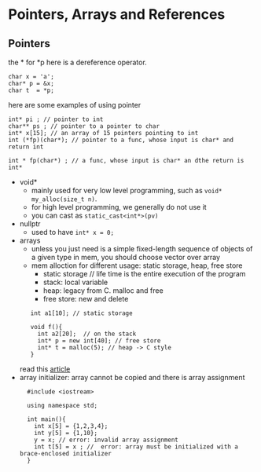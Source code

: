 # Pointers, Arrays and References

## Pointers
the * for *p here is a dereference operator.
```
char x = 'a';
char* p = &x;
char t  = *p;
```
here are some examples of using pointer
```
int* pi ; // pointer to int
char** ps ; // pointer to a pointer to char
int* x[15]; // an array of 15 pointers pointing to int
int (*fp)(char*); // pointer to a func, whose input is char* and return int

int * fp(char*) ; // a func, whose input is char* an dthe return is int*

```
* void*
  * mainly used for very low level programming, such as `void* my_alloc(size_t n)`.
  * for high level programming, we generally do not use it
  * you can cast as `static_cast<int*>(pv)`
* nullptr
  * used to have `int* x = 0;`
* arrays
  * unless you just need is a simple fixed-length sequence of objects of a given type in mem, you should choose vector over array
  * mem alloction for different usage: static storage, heap, free store
    * static storage // life time is the entire execution of the program
    * stack: local variable
    * heap: legacy from C. malloc and free
    * free store: new and delete
  ```
     int a1[10]; // static storage
     
     void f(){
       int a2[20];  // on the stack 
       int* p = new int[40]; // free store
       int* t = malloc(5); // heap -> C style
     }
  ```
  read this [article](https://www.moderncplusplus.com/free-store-vs-heap/)
* array initializer: array cannot be copied and there is array assignment
  ```
    #include <iostream>

    using namespace std;

    int main(){
      int x[5] = {1,2,3,4};
      int y[5] = {1,10};
      y = x; // error: invalid array assignment
      int t[5] = x ; //  error: array must be initialized with a brace-enclosed initializer
    } 
  ```
  

